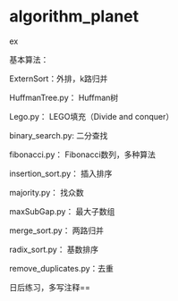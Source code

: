 # algorithm_planet
ex

基本算法：

ExternSort：外排，k路归并

HuffmanTree.py： Huffman树

Lego.py： LEGO填充（Divide and conquer）

binary_search.py: 二分查找

fibonacci.py： Fibonacci数列，多种算法

insertion_sort.py： 插入排序

majority.py： 找众数

maxSubGap.py： 最大子数组

merge_sort.py： 两路归并

radix_sort.py： 基数排序

remove_duplicates.py：去重

日后练习，多写注释==
